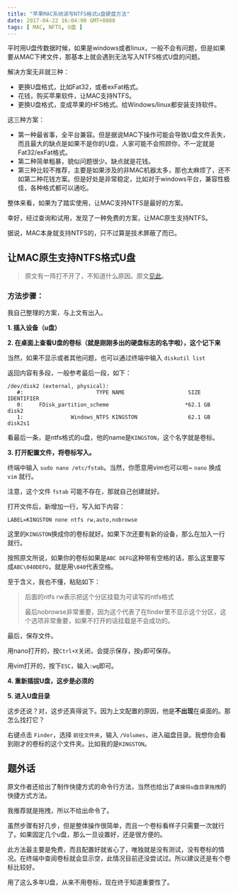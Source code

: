 ```yaml
---
title: "苹果MAC系统读写NTFS格式u盘硬盘方法"
date: 2017-04-22 16:04:00 GMT+0800
tags: [ MAC, NFTS, U盘 ]
---
```


平时用U盘传数据时候，如果是windows或者linux，一般不会有问题，但是如果要从MAC下拷文件，那基本上就会遇到无法写入NTFS格式U盘的问题。

<!-- truncate -->

解决方案无非就三种：

* 更换U盘格式，比如Fat32，或者exFat格式。
* 花钱，购买苹果软件，让MAC支持NTFS。
* 更换U盘格式，变成苹果的HFS格式。给Windows/linux都安装支持软件。

这三种方案：

* 第一种最省事，全平台兼容。但是据说MAC下操作可能会导致U盘文件丢失，而且最大的缺点是如果不是你的U盘，人家可能不会照顾你，不一定就是Fat32/exFat格式。
* 第二种简单粗暴，貌似问题很少。缺点就是花钱。
* 第三种比较不推荐，主要是如果涉及的非MAC机器太多，那也太麻烦了，还不如第二种花钱方案。但是好处是非常稳定，比如对于windows平台，兼容性极佳，各种格式都可以通吃。

整体来看，如果为了踏实使用，让MAC支持NTFS是最好的方案。

幸好，经过查询和试用，发现了一种免费的方案，让MAC原生支持NTFS。

据说，MAC本身就支持NTFS的，只不过算是技术屏蔽了而已。

## 让MAC原生支持NTFS格式U盘

> 原文有一阵打不开了，不知道什么原因。原文[见此](http://bbs.feng.com/read-htm-tid-9932031.html)。

### 方法步骤：

我自己整理的方案，与上文有出入。

**1. 插入设备（u盘）**

**2. 在桌面上查看U盘的卷标（就是刚刚多出的硬盘标志的名字啦），这个记下来**

当然，如果不显示或者其他问题，也可以通过终端中输入 `diskutil list`

返回内容有多段，一般参考最后一段，如下：

```
/dev/disk2 (external, physical):
   #:                       TYPE NAME                    SIZE       IDENTIFIER
   0:     FDisk_partition_scheme                        *62.1 GB    disk2
   1:               Windows_NTFS KINGSTON                62.1 GB    disk2s1
```

看最后一条，是ntfs格式的u盘，他的name是`KINGSTON`，这个名字就是卷标。

**3. 打开配置文件，将卷标写入。**

终端中输入 `sudo nano /etc/fstab`。当然，你愿意用vim也可以啦~ `nano` 换成 `vim` 就行。

注意，这个文件 `fstab` 可能不存在，那就自己创建就好。

打开文件后，新增加一行，写入如下内容：

```
LABEL=KINGSTON none ntfs rw,auto,nobrowse
```

这里的`KINGSTON`换成你的卷标就好。如果下次还要有新的设备，那么在加入一行就行。

按照原文所说，如果你的卷标如果是`ABC DEFG`这种带有空格的话，那么这里要写成`ABC\040DEFG`，就是用`\040`代表空格。

至于含义，我也不懂，粘贴如下：

> 后面的ntfs rw表示把这个分区挂载为可读写的ntfs格式
>
>最后nobrowse非常重要，因为这个代表了在finder里不显示这个分区，这个选项非常重要，如果不打开的话挂载是不会成功的。

最后，保存文件。

用nano打开的，按`Ctrl+X`关闭，会提示保存，按`y`即可保存。

用vim打开的，按下`ESC`，输入`:wq`即可。

**4. 重新插拔U盘，这步是必须的**

**5. 进入U盘目录**

这步还说？对，这步还真得说下。因为上文配置的原因，他是**不出现**在桌面的。那怎么找打它？

右键点击 `Finder`，选择 `前往文件夹`，输入 `/Volumes`，进入磁盘目录。我想你会看到刚才的卷标的这个文件夹。比如我的是`KINGSTON`。

## 题外话

原文作者还给出了制作快捷方式的命令行方法，当然也给出了`直接将u盘目录拖拽`的快捷方式方法。

我推荐就是拖拽，所以不给出命令了。

虽然步骤有好几步，但是整体操作很简单，而且一个卷标看样子只需要一次就行了。如果固定几个u盘，那么一旦设置好，还是很方便的。

此方法最主要是免费，而且配置好就省心了，唯独就是没有测试，没有卷标的情况。在终端中查阅卷标就会显示空，此情况目前还没尝试过。所以建议还是有个卷标比较好。

用了这么多年U盘，从来不用卷标，现在终于知道重要性了。
